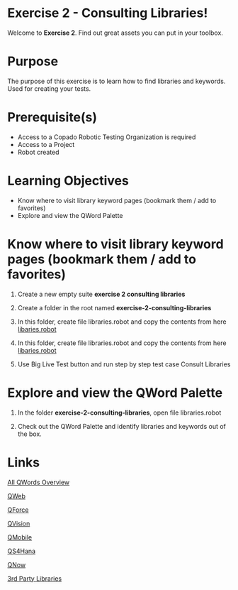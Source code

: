 # Exercise 2 - Consulting Libraries!

Welcome to **Exercise 2**. Find out great assets you can put in your toolbox.

# Purpose

The purpose of this exercise is to learn how to find libraries and keywords. Used for creating your tests.

# Prerequisite(s)

- Access to a Copado Robotic Testing Organization is required
- Access to a Project
- Robot created

# Learning Objectives

- Know where to visit library keyword pages (bookmark them / add to favorites)
- Explore and view the QWord Palette

# Know where to visit library keyword pages (bookmark them / add to favorites)

1. Create a new empty suite **exercise 2 consulting libraries**

2. Create a folder in the root named **exercise-2-consulting-libraries**

3. In this folder, create file libraries.robot and copy the contents from here [libaries.robot](https://bitbucket.org/copado-robotic-testing/training-exercises/raw/582f5c6ce20adf223d58b2f12f3b97073e7f93c0/exercise-2-consulting-libraries/libraries.robot)
3. In this folder, create file libraries.robot and copy the contents from here [libaries.robot](raw/582f5c6ce20adf223d58b2f12f3b97073e7f93c0/exercise-2-consulting-libraries/libraries.robot)

4. Use Big Live Test button and run step by step test case Consult Libraries

# Explore and view the QWord Palette

1. In the folder **exercise-2-consulting-libraries**, open file libraries.robot

2. Check out the QWord Palette and identify libraries and keywords out of the box.

# Links

[All QWords Overview](https://docs.copado.com/articles/#!copado-robotic-testing-publication/all-qwords)

[QWeb](https://docs.copado.com/resources/Storage/copado-robotic-testing-publication/CRT%20Site/qwords-reference/current/qwords/_attachments/QWeb.html)

[QForce](https://docs.copado.com/resources/Storage/copado-robotic-testing-publication/CRT%20Site/qwords-reference/current/qwords/_attachments/QForce.html)

[QVision](https://docs.copado.com/resources/Storage/copado-robotic-testing-publication/CRT%20Site/qwords-reference/current/qwords/_attachments/QVision.html)

[QMobile](https://docs.copado.com/resources/Storage/copado-robotic-testing-publication/CRT%20Site/qwords-reference/current/qwords/_attachments/QMobile.html)

[QS4Hana](https://docs.copado.com/resources/Storage/copado-robotic-testing-publication/CRT%20Site/qwords-reference/current/qwords/_attachments/QS4Hana.html)

[QNow](https://docs.copado.com/resources/Storage/copado-robotic-testing-publication/CRT%20Site/qwords-reference/current/qwords/_attachments/QNow.html)

[3rd Party Libraries](https://robotframework.org/?tab=builtin#resources)